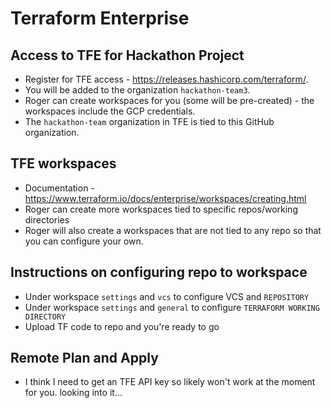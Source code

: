 
# Terraform Enterprise

## Access to TFE for Hackathon Project

* Register for TFE access - https://releases.hashicorp.com/terraform/. 
* You will be added to the organization `hackathon-team3`.
* Roger can create workspaces for you (some will be pre-created) - the workspaces include the GCP credentials.
* The `hackathon-team` organization in TFE is tied to this GitHub organization.

## TFE workspaces 

* Documentation - https://www.terraform.io/docs/enterprise/workspaces/creating.html
* Roger can create more workspaces tied to specific repos/working directories
* Roger will also create a workspaces that are not tied to any repo so that you can configure your own.

## Instructions on configuring repo to workspace

* Under workspace `settings` and `vcs` to configure VCS and `REPOSITORY`
* Under workspace `settings` and `general` to configure `TERRAFORM WORKING DIRECTORY`
* Upload TF code to repo and you're ready to go

## Remote Plan and Apply

* I think I need to get an TFE API key so likely won't work at the moment for you. looking into it...
